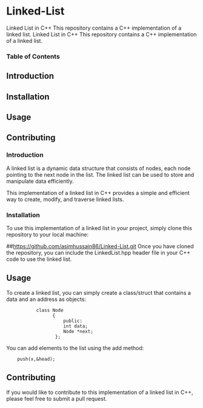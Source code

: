 # Linked-List
Linked List in C++ This repository contains a C++ implementation of a linked list.
Linked List in C++
This repository contains a C++ implementation of a linked list.

### Table of Contents
## Introduction
## Installation
## Usage
## Contributing

### Introduction
A linked list is a dynamic data structure that consists of nodes, each node pointing to the next node in the list. The linked list can be used to store and manipulate data efficiently.

This implementation of a linked list in C++ provides a simple and efficient way to create, modify, and traverse linked lists.

### Installation
To use this implementation of a linked list in your project, simply clone this repository to your local machine:


##https://github.com/asimhussain86/Linked-List.git
Once you have cloned the repository, you can include the LinkedList.hpp header file in your C++ code to use the linked list.

## Usage
To create a linked list, you can simply create a class/struct that contains a data and an address as objects:

               class Node
                     {
                         public:
                         int data;
                         Node *next;
                      };
You can add elements to the list using the add method:

        push(x,&head);

## Contributing
If you would like to contribute to this implementation of a linked list in C++, please feel free to submit a pull request.

